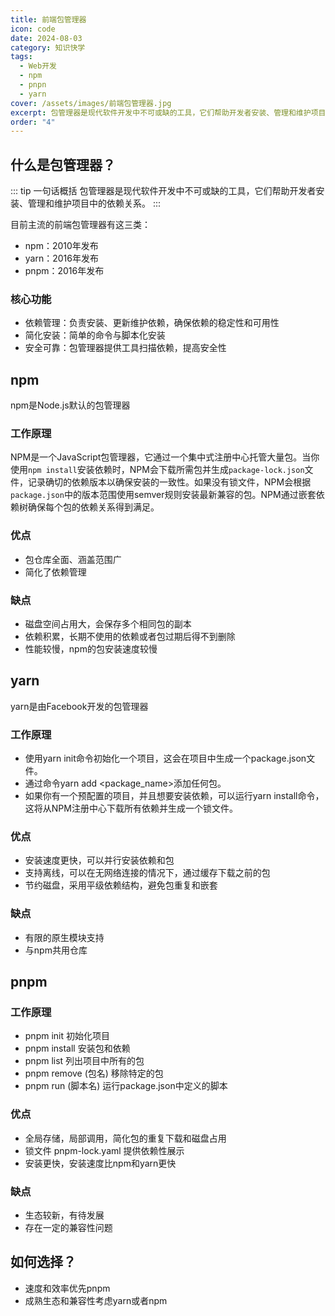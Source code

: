 ```yaml
---
title: 前端包管理器
icon: code
date: 2024-08-03
category: 知识快学
tags:
  - Web开发
  - npm
  - pnpn
  - yarn
cover: /assets/images/前端包管理器.jpg
excerpt: 包管理器是现代软件开发中不可或缺的工具，它们帮助开发者安装、管理和维护项目中的依赖关系。常见的前端包管理器主要是这三类：npm、pnpm、yarn
order: "4"
---
```

## 什么是包管理器？

::: tip 一句话概括
包管理器是现代软件开发中不可或缺的工具，它们帮助开发者安装、管理和维护项目中的依赖关系。
:::

目前主流的前端包管理器有这三类：

- npm：2010年发布
- yarn：2016年发布
- pnpm：2016年发布

### 核心功能

- 依赖管理：负责安装、更新维护依赖，确保依赖的稳定性和可用性
- 简化安装：简单的命令与脚本化安装
- 安全可靠：包管理器提供工具扫描依赖，提高安全性

## npm

npm是Node.js默认的包管理器

### 工作原理

NPM是一个JavaScript包管理器，它通过一个集中式注册中心托管大量包。当你使用`npm install`安装依赖时，NPM会下载所需包并生成`package-lock.json`文件，记录确切的依赖版本以确保安装的一致性。如果没有锁文件，NPM会根据`package.json`中的版本范围使用semver规则安装最新兼容的包。NPM通过嵌套依赖树确保每个包的依赖关系得到满足。

### 优点

- 包仓库全面、涵盖范围广
- 简化了依赖管理

### 缺点

- 磁盘空间占用大，会保存多个相同包的副本
- 依赖积累，长期不使用的依赖或者包过期后得不到删除
- 性能较慢，npm的包安装速度较慢

## yarn

yarn是由Facebook开发的包管理器

### 工作原理

- 使用yarn init命令初始化一个项目，这会在项目中生成一个package.json文件。
- 通过命令yarn add <package_name>添加任何包。
- 如果你有一个预配置的项目，并且想要安装依赖，可以运行yarn install命令，这将从NPM注册中心下载所有依赖并生成一个锁文件。
### 优点

- 安装速度更快，可以并行安装依赖和包
- 支持离线，可以在无网络连接的情况下，通过缓存下载之前的包
- 节约磁盘，采用平级依赖结构，避免包重复和嵌套

### 缺点

- 有限的原生模块支持
- 与npm共用仓库

## pnpm

### 工作原理

- pnpm init 初始化项目
- pnpm install 安装包和依赖
- pnpm list 列出项目中所有的包
- pnpm remove (包名) 移除特定的包
- pnpm run (脚本名) 运行package.json中定义的脚本

### 优点

- 全局存储，局部调用，简化包的重复下载和磁盘占用
- 锁文件 pnpm-lock.yaml 提供依赖性展示
- 安装更快，安装速度比npm和yarn更快

### 缺点

- 生态较新，有待发展
- 存在一定的兼容性问题

## 如何选择？

- 速度和效率优先pnpm
- 成熟生态和兼容性考虑yarn或者npm